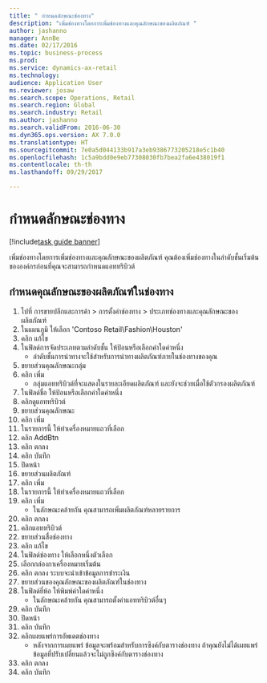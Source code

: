 ```yaml
--- 
title: " กำหนดลักษณะช่องทาง"
description: "เพิ่มช่องทางโดยการเพิ่มช่องทางและคุณลักษณะของผลิตภัณฑ์ "
author: jashanno
manager: AnnBe
ms.date: 02/17/2016
ms.topic: business-process
ms.prod: 
ms.service: dynamics-ax-retail
ms.technology: 
audience: Application User
ms.reviewer: josaw
ms.search.scope: Operations, Retail
ms.search.region: Global
ms.search.industry: Retail
ms.author: jashanno
ms.search.validFrom: 2016-06-30
ms.dyn365.ops.version: AX 7.0.0
ms.translationtype: HT
ms.sourcegitcommit: 7e0a5d044133b917a3eb9386773205218e5c1b40
ms.openlocfilehash: 1c5a9bdd0e9eb77308030fb7bea2fa6e438019f1
ms.contentlocale: th-th
ms.lasthandoff: 09/29/2017

---
```

# <a name="define-channel-attributes"></a> กำหนดลักษณะช่องทาง

[!include[task guide banner](../includes/task-guide-banner.md)]

เพิ่มช่องทางโดยการเพิ่มช่องทางและคุณลักษณะของผลิตภัณฑ์  คุณต้องเพิ่มช่องทางในลำดับชั้นเริ่มต้นขององค์กรก่อนที่คุณจะสามารถกำหนดแอททริบิวต์


## <a name="define-channel-product-attribute"></a>กำหนดคุณลักษณะของผลิตภัณฑ์ในช่องทาง
1. ไปที่ การขายปลีกและการค้า > การตั้งค่าช่องทาง > ประเภทช่องทางและคุณลักษณะของผลิตภัณฑ์
2. ในแผนภูมิ ให้เลือก 'Contoso Retail\Fashion\Houston'
3. คลิก แก้ไข
4. ในฟิลด์การจัดประเภทตามลำดับชั้น ให้ป้อนหรือเลือกค่าใดค่าหนึ่ง
    * ลำดับชั้นการนำทางจะใช้สำหรับการนำทางผลิตภัณฑ์ภายในช่องทางของคุณ  
5. ขยายส่วนคุณลักษณะกลุ่ม
6. คลิก เพิ่ม
    * กลุ่มแอททริบิวต์ที่จะแสดงในรายละเอียดผลิตภัณฑ์ และยังจะช่วยเมื่อใช้ตัวกรองผลิตภัณฑ์  
7. ในฟิลด์ชื่อ ให้ป้อนหรือเลือกค่าใดค่าหนึ่ง
8. คลิกดูแอททริบิวต์
9. ขยายส่วนคุณลักษณะ
10. คลิก เพิ่ม
11. ในรายการนี้ ให้ทำเครื่องหมายแถวที่เลือก
12. คลิก AddBtn
13. คลิก ตกลง
14. คลิก บันทึก
15. ปิดหน้า
16. ขยายส่วนผลิตภัณฑ์
17. คลิก เพิ่ม
18. ในรายการนี้ ให้ทำเครื่องหมายแถวที่เลือก
19. คลิก เพิ่ม
    * ในลักษณะคล้ายกัน คุณสามารถเพิ่มผลิตภัณฑ์หลายรายการ  
20. คลิก ตกลง
21. คลิกแอททริบิวต์
22. ขยายส่วนสื่อช่องทาง
23. คลิก แก้ไข
24. ในฟิลด์ช่องทาง ให้เลือกหนึ่งตัวเลือก
25. เลือกกล่องกาเครื่องหมายเริ่มต้น
26. คลิก ตกลง ระบบจะนำเข้าข้อมูลการชำระเงิน
27. ขยายส่วนของคุณลักษณะของผลิตภัณฑ์ในช่องทาง
28. ในฟิลด์ยี่ห้อ ให้พิมพ์ค่าใดค่าหนึ่ง
    * ในลักษณะคล้ายกัน คุณสามารถตั้งค่าแอททริบิวต์อื่นๆ  
29. คลิก บันทึก
30. ปิดหน้า
31. คลิก บันทึก
32. คลิกเผยแพร่การอัพเดตช่องทาง
    * หลังจากการเผยแพร่ ข้อมูลจะพร้อมสำหรับการซิงค์กับตารางช่องทาง  ถ้าคุณยังไม่ได้เผยแพร่ ข้อมูลที่ปรับเปลี่ยนแล้วจะไม่ถูกซิงค์กับตารางช่องทาง  
33. คลิก ตกลง
34. คลิก บันทึก



